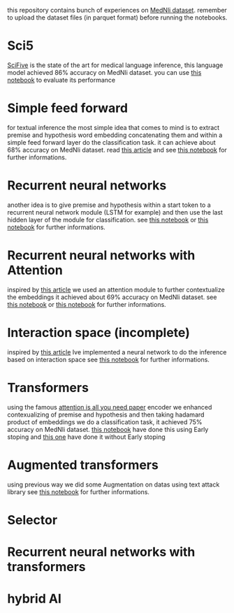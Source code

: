 this repository contains bunch of experiences on [MedNli dataset](https://paperswithcode.com/dataset/mednli).
remember to upload the dataset files (in parquet format) before running the notebooks.

# Sci5
[SciFive](https://github.com/justinphan3110/SciFive) is the state of the art for medical language inference, this language model achieved 86% accuracy on MedNli dataset.
you can use [this notebook](https://github.com/Mehrdadghassabi/Mednli_experiments/blob/main/Sci5/Untitled63.ipynb) to evaluate its performance

# Simple feed forward
for textual inference the most simple idea that comes to mind is to extract premise and hypothesis word embedding concatenating them and within a simple feed forward layer do the classification task.
it can achieve about 68% accuracy on MedNli dataset.
read [this article](https://aclanthology.org/D15-1075/) and
see [this notebook](https://github.com/Mehrdadghassabi/Mednli_experiments/blob/main/Simple_feed_forward/Notebooks/Untitled59.ipynb) for further informations.

# Recurrent neural networks
another idea is to give premise and hypothesis within a start token to a recurrent neural network module (LSTM for example) and then use the last hidden layer of the module
for classification.
see [this notebook](https://github.com/Mehrdadghassabi/Mednli_experiments/blob/main/Recurrent_NN/Notebooks/Untitled64.ipynb) or
[this notebook](https://github.com/Mehrdadghassabi/Mednli_experiments/blob/main/Recurrent_NN/Notebooks/Untitled65.ipynb)
for further informations.

# Recurrent neural networks with Attention
inspired by [this article](https://arxiv.org/pdf/1509.06664) we used an attention module to further contextualize the embeddings it achieved about 69% accuracy on MedNli dataset.
see [this notebook](https://github.com/Mehrdadghassabi/Mednli_experiments/blob/main/Recurrent_NN_with_Attention/Notebooks/Untitled66.ipynb)
or [this notebook](https://github.com/Mehrdadghassabi/Mednli_experiments/blob/main/Recurrent_NN_with_Attention/Notebooks/Untitled67.ipynb)
for further informations.

# Interaction space (incomplete)
inspired by [this article](https://arxiv.org/abs/1802.03198) Ive implemented a neural network to do the inference based on interaction space
see [this notebook](https://github.com/Mehrdadghassabi/Mednli_experiments/blob/main/Interaction_space/Untitled71.ipynb) for further informations.

# Transformers
using the famous [attention is all you need paper](https://arxiv.org/abs/1706.03762) encoder we enhanced contexualizing of premise and hypothesis and then
taking hadamard product of embeddings we do a classification task, it achieved 75% accuracy on MedNli dataset.
[this notebook](https://github.com/Mehrdadghassabi/Mednli_experiments/blob/main/Transformers/Notebooks/Untitled68.ipynb) have done this using Early stoping
and [this one](https://github.com/Mehrdadghassabi/Mednli_experiments/blob/main/Transformers/Notebooks/Untitled70.ipynb) have done it without Early stoping

# Augmented transformers
using previous way we did some Augmentation on datas using text attack library see [this notebook](https://github.com/Mehrdadghassabi/Mednli_experiments/blob/main/Augmented_transformers/Untitled76.ipynb) for further informations.

# Selector

# Recurrent neural networks with transformers

# hybrid AI

